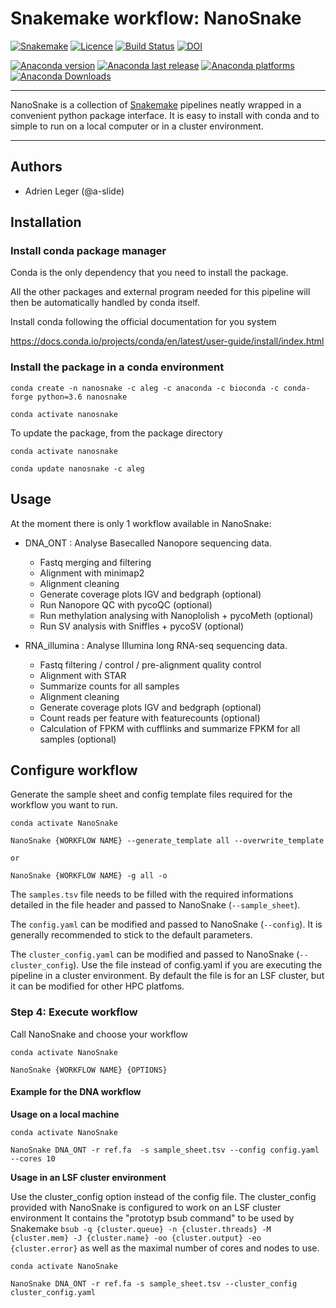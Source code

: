 # Snakemake workflow: NanoSnake

[![Snakemake](https://img.shields.io/badge/snakemake-≥5.4.2-brightgreen.svg)](https://snakemake.bitbucket.io)
[![Licence](https://anaconda.org/aleg/nanosnake/badges/license.svg)](https://anaconda.org/aleg/nanosnake)
[![Build Status](https://travis-ci.com/a-slide/NanoSnake.svg?branch=master)](https://travis-ci.com/a-slide/NanoSnake)
[![DOI](https://zenodo.org/badge/173960745.svg)](https://zenodo.org/badge/latestdoi/173960745)

[![Anaconda version](https://anaconda.org/aleg/nanosnake/badges/version.svg)](https://anaconda.org/aleg/nanosnake)
[![Anaconda last release](https://anaconda.org/aleg/nanosnake/badges/latest_release_relative_date.svg)](https://anaconda.org/aleg/nanosnake)
[![Anaconda platforms](https://anaconda.org/aleg/nanosnake/badges/platforms.svg)](https://anaconda.org/aleg/nanosnake)
[![Anaconda Downloads](https://anaconda.org/aleg/nanosnake/badges/downloads.svg)](https://anaconda.org/aleg/nanosnake)

---

NanoSnake is a collection of [Snakemake](https://github.com/snakemake/snakemake) pipelines neatly wrapped in a convenient python package interface. It is easy to install with conda and to simple to run on a local computer or in a cluster environment.

---

## Authors

* Adrien Leger (@a-slide)

## Installation

### Install conda package manager

Conda is the only dependency that you need to install the package.

All the other packages and external program needed for this pipeline will then be automatically handled by conda itself.

Install conda following the official documentation for you system

https://docs.conda.io/projects/conda/en/latest/user-guide/install/index.html

### Install the package in a conda environment


```
conda create -n nanosnake -c aleg -c anaconda -c bioconda -c conda-forge python=3.6 nanosnake

conda activate nanosnake
```

To update the package, from the package directory

```
conda activate nanosnake

conda update nanosnake -c aleg
```

## Usage

At the moment there is only 1 workflow available in NanoSnake:

* DNA_ONT : Analyse Basecalled Nanopore sequencing data.
    * Fastq merging and filtering
    * Alignment with minimap2
    * Alignment cleaning
    * Generate coverage plots IGV and bedgraph (optional)
    * Run Nanopore QC with pycoQC (optional)
    * Run methylation analysing with Nanoplolish + pycoMeth (optional)
    * Run SV analysis with Sniffles + pycoSV (optional)

* RNA_illumina : Analyse Illumina long RNA-seq sequencing data.
    * Fastq filtering / control / pre-alignment quality control
    * Alignment with STAR
    * Summarize counts for all samples
    * Alignment cleaning
    * Generate coverage plots IGV and bedgraph (optional)
    * Count reads per feature with featurecounts (optional)
    * Calculation of FPKM with cufflinks and summarize FPKM for all samples (optional)

## Configure workflow

Generate the sample sheet and config template files required for the workflow you want to run.

```
conda activate NanoSnake

NanoSnake {WORKFLOW NAME} --generate_template all --overwrite_template

or

NanoSnake {WORKFLOW NAME} -g all -o
```

The `samples.tsv` file needs to be filled with the required informations detailed in the file header and passed to NanoSnake (`--sample_sheet`).

The `config.yaml` can be modified and passed to NanoSnake (`--config`). It is generally recommended to stick to the default parameters.

The `cluster_config.yaml` can be modified and passed to NanoSnake (`--cluster_config`). Use the file instead of config.yaml if you are executing the pipeline in a cluster environment. By default the file is for an LSF cluster, but it can be modified for other HPC platfoms.  

### Step 4: Execute workflow

Call NanoSnake and choose your workflow

```
conda activate NanoSnake

NanoSnake {WORKFLOW NAME} {OPTIONS}
```

#### Example for the DNA workflow

**Usage on a local machine**

```
conda activate NanoSnake

NanoSnake DNA_ONT -r ref.fa  -s sample_sheet.tsv --config config.yaml --cores 10
```

**Usage in an LSF cluster environment**

Use the cluster_config option instead of the config file.
The cluster_config provided with NanoSnake is configured to work on an LSF cluster environment
It contains the "prototyp bsub command" to be used by Snakemake  `bsub -q {cluster.queue} -n {cluster.threads} -M {cluster.mem} -J {cluster.name} -oo {cluster.output} -eo {cluster.error}` as well as the maximal number of cores and nodes to use.

```
conda activate NanoSnake

NanoSnake DNA_ONT -r ref.fa -s sample_sheet.tsv --cluster_config cluster_config.yaml
```
